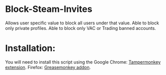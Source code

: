 # Block-Steam-Invites
Allows user specific value to block all users under that value.
Able to block only private profiles.
Able to block only VAC or Trading banned accounts.

# Installation:
You will need to install this script using the 
Google Chrome: [Tampermonkey extension](https://chrome.google.com/webstore/detail/tampermonkey/dhdgffkkebhmkfjojejmpbldmpobfkfo). 
Firefox: [Greasemonkey addon](https://addons.mozilla.org/en-US/firefox/addon/greasemonkey/).
